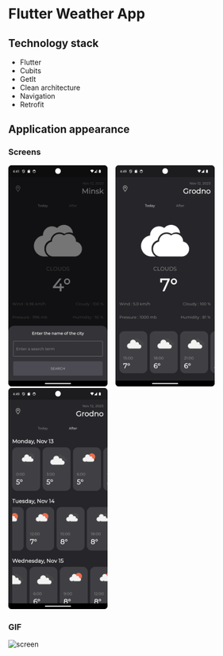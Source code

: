 # Flutter Weather App

## Technology stack
* Flutter
* Cubits
* GetIt
* Clean architecture
* Navigation
* Retrofit

## Application appearance

### Screens
<div>
<img src="assets\readmeresources\search_city.png" alt="screen" width="200"/>&nbsp;&nbsp;&nbsp;
<img src="assets\readmeresources\today_screen.png" alt="screen" width="200"/>&nbsp;&nbsp;&nbsp;
<img src="assets\readmeresources\after_screen.png" alt="screen" width="200"/>
</div>

### GIF
<img src="assets\readmeresources\weather_app_video.gif" alt="screen" width="200"/>
